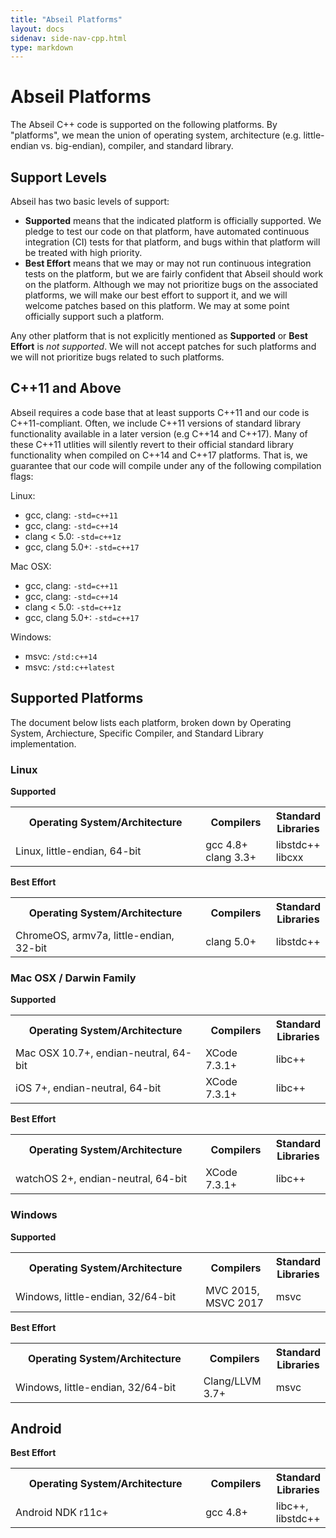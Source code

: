 ```yaml
---
title: "Abseil Platforms"
layout: docs
sidenav: side-nav-cpp.html
type: markdown
---
```


# Abseil Platforms

The Abseil C++ code is supported on the following platforms. By "platforms",
we mean the union of operating system, architecture (e.g. little-endian vs.
big-endian), compiler, and standard library.

## Support Levels

Abseil has two basic levels of support:

<ul>
  <li><b>Supported</b> means that the indicated platform is officially
  supported. We pledge to test our code on that platform, have automated
  continuous integration (CI) tests for that platform, and bugs within that
  platform will be treated with high priority.</li>
  <li><b>Best Effort</b> means that we may or may not run continuous integration
  tests on the platform, but we are fairly confident that Abseil should work on
  the platform. Although we may not prioritize bugs on the associated platforms,
  we will make our best effort to support it, and we will welcome patches based
  on this platform. We may at some point officially support such a
  platform.</li>
</ul>

Any other platform that is not explicitly mentioned as **Supported** or
**Best Effort** is *not supported*. We will not accept patches for such
platforms and we will not prioritize bugs related to such platforms.

## C++11 and Above

Abseil requires a code base that at least supports C++11 and our code is
C++11-compliant. Often, we include C++11 versions of standard library
functionality available in a later version (e.g C++14 and C++17). Many of these
C++11 utlities will silently revert to their official standard library
functionality when compiled on C++14 and C++17
platforms. That is, we guarantee that our code will compile under any of the
following compilation flags:

Linux:

* gcc, clang: `-std=c++11`
* gcc, clang: `-std=c++14`
* clang < 5.0: `-std=c++1z`
* gcc, clang 5.0+: `-std=c++17`

Mac OSX:

* gcc, clang: `-std=c++11`
* gcc, clang: `-std=c++14`
* clang < 5.0: `-std=c++1z`
* gcc, clang 5.0+: `-std=c++17`

Windows:

* msvc: `/std:c++14`
* msvc: `/std:c++latest`

## Supported Platforms

The document below lists each platform, broken down by Operating System,
Archiecture, Specific Compiler, and Standard Library implementation.

### Linux

**Supported**

<table width="80%">
  <col width="360">
  <col width="120">
  <tbody>
    <tr>
      <th>Operating System/Architecture</th>
      <th>Compilers</th>
      <th>Standard Libraries</th>
    </tr>
    <tr>
      <td>Linux, little-endian, 64-bit</td>
      <td>gcc 4.8+<br/>clang 3.3+</td>
      <td>libstdc++<br/>libcxx</td>
    </tr>
  </tbody>
</table>

**Best Effort**

<table width="80%">
  <col width="360">
  <col width="120">
  <tbody>
    <tr>
      <th>Operating System/Architecture</th>
      <th>Compilers</th>
      <th>Standard Libraries</th>
    </tr>
    <tr>
      <td>ChromeOS, armv7a, little-endian, 32-bit</td>
      <td>clang 5.0+</td>
      <td>libstdc++</td>
    </tr>
  </tbody>
</table>

### Mac OSX / Darwin Family

**Supported**

<table width="80%">
  <col width="360">
  <col width="120">
  <tbody>
    <tr>
      <th>Operating System/Architecture</th>
      <th>Compilers</th>
      <th>Standard Libraries</th>
    </tr>
    <tr>
      <td>Mac OSX 10.7+, endian-neutral, 64-bit</td>
      <td>XCode 7.3.1+</td>
      <td>libc++</td>
    </tr>
    <tr>
      <td>iOS 7+, endian-neutral, 64-bit</td>
      <td>XCode 7.3.1+</td>
      <td>libc++</td>
    </tr>
  </tbody>
</table>

**Best Effort**

<table width="80%">
  <col width="360">
  <col width="120">
  <tbody>
    <tr>
      <th>Operating System/Architecture</th>
      <th>Compilers</th>
      <th>Standard Libraries</th>
    </tr>
    <tr>
      <td>watchOS 2+, endian-neutral, 64-bit</td>
      <td>XCode 7.3.1+</td>
      <td>libc++</td>
    </tr>
  </tbody>
</table>

### Windows

**Supported**

<table width="80%">
  <col width="360">
  <col width="120">
  <tbody>
    <tr>
      <th>Operating System/Architecture</th>
      <th>Compilers</th>
      <th>Standard Libraries</th>
    </tr>
    <tr>
      <td>Windows, little-endian, 32/64-bit</td>
      <td>MVC 2015, MSVC 2017</td>
      <td>msvc</td>
    </tr>
  </tbody>
</table>

**Best Effort**

<table width="80%">
  <col width="360">
  <col width="120">
  <tbody>
    <tr>
      <th>Operating System/Architecture</th>
      <th>Compilers</th>
      <th>Standard Libraries</th>
    </tr>
    <tr>
      <td>Windows, little-endian, 32/64-bit</td>
      <td>Clang/LLVM 3.7+</td>
      <td>msvc</td>
    </tr>
  </tbody>
</table>

## Android

**Best Effort**

<table width="80%">
  <col width="360">
  <col width="120">
  <tbody>
    <tr>
      <th>Operating System/Architecture</th>
      <th>Compilers</th>
      <th>Standard Libraries</th>
    </tr>
    <tr>
      <td>Android NDK r11c+</td>
      <td>gcc 4.8+</td>
      <td>libc++, libstdc++</td>
    </tr>
  </tbody>
</table>
